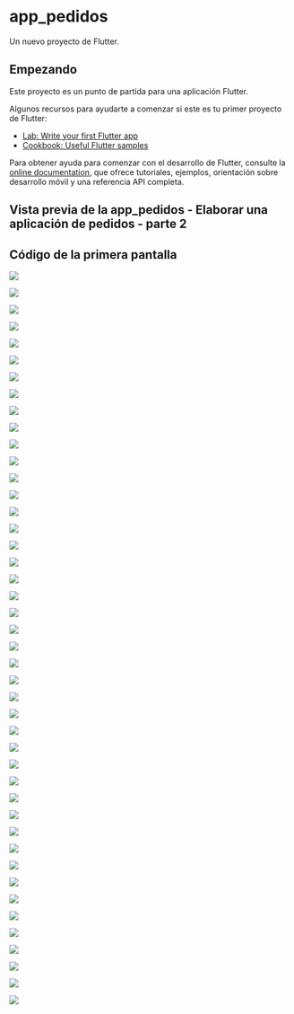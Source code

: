 # app_pedidos

Un nuevo proyecto de Flutter.

## Empezando

Este proyecto es un punto de partida para una aplicación Flutter.

Algunos recursos para ayudarte a comenzar si este es tu primer proyecto de Flutter:

- [Lab: Write your first Flutter app](https://docs.flutter.dev/get-started/codelab)
- [Cookbook: Useful Flutter samples](https://docs.flutter.dev/cookbook)

Para obtener ayuda para comenzar con el desarrollo de Flutter, consulte la
[online documentation](https://docs.flutter.dev/), que ofrece tutoriales,
ejemplos, orientación sobre desarrollo móvil y una referencia API completa.

## Vista previa de la app_pedidos - Elaborar una aplicación de pedidos - parte 2

## Código de la primera pantalla

![](img/pantalla1.png)

![](img/pantalla2.png)

![](img/pantalla3.png)

![](img/pantalla4.png)

![](img/pantalla5.png)

![](img/pantalla6.png)

![](img/pantalla7.png)

![](img/pantalla8.png)

![](img/pantalla9.png)

![](img/pantalla10.png)

![](img/pantalla11.png)

![](img/pantalla12.png)

![](img/pantalla13.png)

![](img/pantalla14.png)

![](img/pantalla15.png)

![](img/pantalla16.png)

![](img/pantalla17.png)

![](img/pantalla18.png)

![](img/pantalla19.png)

![](img/pantalla20.png)

![](img/pantalla21.png)

![](img/pantalla22.png)

![](img/pantalla23.png)

![](img/pantalla24.png)

![](img/pantalla25.png)

![](img/pantalla26.png)

![](img/pantalla27.png)

![](img/pantalla28.png)

![](img/pantalla29.png)

![](img/pantalla30.png)

![](img/pantalla31.png)

![](img/pantalla32.png)

![](img/pantalla33.png)

![](img/pantalla34.png)

![](img/pantalla35.png)

![](img/pantalla36.png)

![](img/pantalla37.png)

![](img/pantalla38.png)

![](img/pantalla39.png)

![](img/pantalla40.png)

![](img/pantalla41.png)

![](img/pantalla42.png)

![](img/pantalla43.png)

![](img/pantalla44.png)